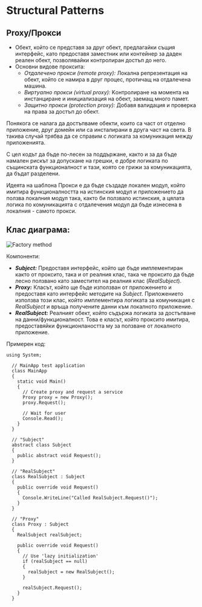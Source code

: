 # Structural Patterns

## Proxy/Прокси

 * Обект, който се представя за друг обект, предлагайки същия интерфейс, като предоставя заместник или контейнер за даден реален обект, позволявайки контролиран достъп до него.
 * Основни видове проксита:
 	* *Отдалечено прокси (remote proxy):* Локална репрезентация на обект, който се намира в друг процес, протичащ на отдалечена машина.
 	* *Виртуално прокси (virtual proxy):* Kонтролиране на момента на инстанциране и инициализация на обект, заемащ много памет.
 	* *Защитно прокси (protection proxy):* Добавя валидация и проверка на права за достъп до обект.

Понякога се налага да достъпваме обекти, които са част от отделно приложение, друг домейн или са инсталирани в друга част на света. В такива случай трябва да се справим с логиката за комуникация между приложенията.

С цел кодът да бъде по-лесен за поддържане, както и за да бъде намален рискът за допускане на грешки, е добре логиката по същинската функционалност и тази, която се грижи за комуникацията, да бъдат разделени.

Идеята на шаблона Прокси е да бъде създаде локален модул, който имитира функционалността на истинския модул и приложението да ползва локалния модул така, както би ползвало истинския, а цялата логика по комуникацията с отдалечения модул да бъде изнесена в локалния - самото прокси.

## Клас диаграма:

![Factory method](http://www.codeproject.com/KB/architecture/492594/GofProxy.jpg)

Компоненти:

 * *__Subject:__* Предоставя интерфейс, който ще бъде имплементиран както от проксито, така и от реалния клас, така че проксито да бъде лесно ползвано като заместител на реалния клас (*RealSubject*).
 * *__Proxy:__* Класът, който ще бъде използван от приложението и предоставя като интерфейс методите на *Subject*. Приложението използва този клас, който имплементира логиката за комуникация с *RealSubject* и връща получените данни към локалното приложение.
 * *__RealSubject:__* Реалният обект, който съдържа логиката за достъпване на данни/функционалност. Това е класът, който проксито имитира, предоставяйки функционлаността му за ползване от локалното приложение.

Примерен код:

```
using System;

  // MainApp test application 
  class MainApp
  {
    static void Main()
    {
      // Create proxy and request a service 
      Proxy proxy = new Proxy();
      proxy.Request();

      // Wait for user 
      Console.Read();
    }
  }

  // "Subject" 
  abstract class Subject 
  {
    public abstract void Request();    
  }

  // "RealSubject" 
  class RealSubject : Subject
  {
    public override void Request()
    {
      Console.WriteLine("Called RealSubject.Request()");
    }
  }

  // "Proxy" 
  class Proxy : Subject
  {
    RealSubject realSubject;

    public override void Request()
    {
      // Use 'lazy initialization' 
      if (realSubject == null)
      {
        realSubject = new RealSubject();
      }

      realSubject.Request();
    }  
  }
```
